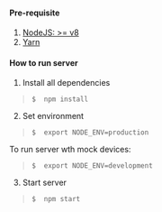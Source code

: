 #### Pre-requisite
1. [NodeJS: >= v8](https://nodejs.org/dist/latest-v8.x/)
2. [Yarn](https://yarnpkg.com/en/docs/install)

#### How to run server
1. Install all dependencies

> `$  npm install`

2. Set environment

> `$  export NODE_ENV=production`

 To run server wth mock devices:

> `$  export NODE_ENV=development`

3. Start server

> `$  npm start`






